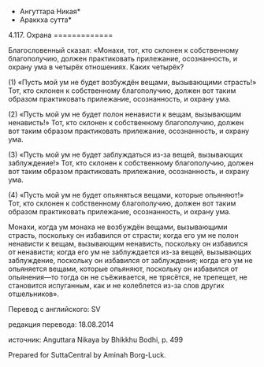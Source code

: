 * Ангуттара Никая*
* Араккха сутта*

4\.117\. Охрана
\=\=\=\=\=\=\=\=\=\=\=\=\=

Благословенный сказал: «Монахи, тот, кто склонен к собственному благополучию, должен практиковать прилежание, осознанность, и охрану ума в четырёх отношениях\. Каких четырёх?

\(1\) «Пусть мой ум не будет возбуждён вещами, вызывающими страсть\!» Тот, кто склонен к собственному благополучию, должен вот таким образом практиковать прилежание, осознанность, и охрану ума\.

\(2\) «Пусть мой ум не будет полон ненависти к вещам, вызывающим ненависть\!» Тот, кто склонен к собственному благополучию, должен вот таким образом практиковать прилежание, осознанность, и охрану ума\.

\(3\) «Пусть мой ум не будет заблуждаться из\-за вещей, вызывающих заблуждение\!» Тот, кто склонен к собственному благополучию, должен вот таким образом практиковать прилежание, осознанность, и охрану ума\.

\(4\) «Пусть мой ум не будет опьяняться вещами, которые опьяняют\!» Тот, кто склонен к собственному благополучию, должен вот таким образом практиковать прилежание, осознанность, и охрану ума\.

Монахи, когда ум монаха не возбуждён вещами, вызывающими страсть, поскольку он избавился от страсти; когда его ум не полон ненависти к вещам, вызывающим ненависть, поскольку он избавился от ненависти; когда его ум не заблуждается из\-за вещей, вызывающих заблуждение, поскольку он избавился от заблуждения; когда его ум не опьяняется вещами, которые опьяняют, поскольку он избавился от опьянения—то тогда он не съёживается, не трясётся, не трепещет, не становится испуганным, как и не колеблется из\-за слов других отшельников»\.

Перевод с английского: SV

редакция перевода: 18\.08\.2014

источник: Anguttara Nikaya by Bhikkhu Bodhi, p\. 499

Prepared for SuttaCentral by Aminah Borg\-Luck\.